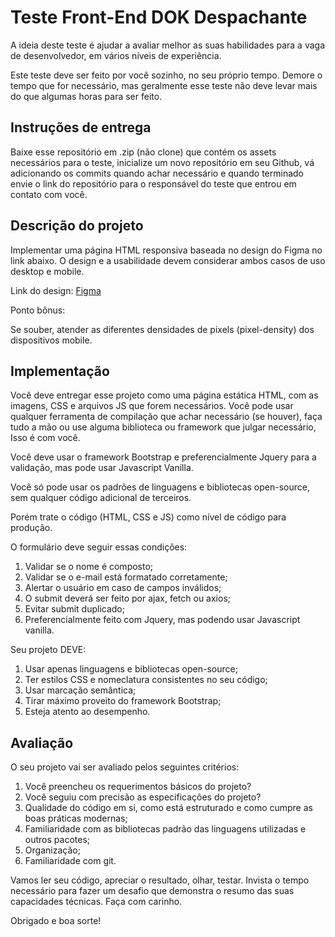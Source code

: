 <h1>Teste Front-End DOK Despachante</h1>

<p>A ideia deste teste é ajudar a avaliar melhor as suas habilidades para a vaga de desenvolvedor, em vários níveis de experiência.</p>

<p>Este teste deve ser feito por você sozinho, no seu próprio tempo. Demore o tempo que for necessário, mas geralmente esse teste não deve levar mais do que algumas horas para ser feito.</p>

<h2>Instruções de entrega</h2>
 
<p>Baixe esse repositório em .zip (não clone) que contém os assets necessários para o teste, inicialize um novo repositório em seu Github, vá adicionando os commits quando achar necessário e quando terminado envie o link do repositório para o responsável do teste que entrou em contato com você.</p>

<h2>Descrição do projeto</h2>

<p>Implementar uma página HTML responsiva baseada no design do Figma no link abaixo. O design e a usabilidade devem considerar ambos casos de uso desktop e mobile.</p>

<p>Link do design: <a href="https://www.figma.com/file/EKq5W5mpHcAqFvbIUd1CvM/Teste?node-id=647%3A2">Figma</a></p>

<p>Ponto bônus:</p>

<p>Se souber, atender as diferentes densidades de pixels (pixel-density) dos dispositivos mobile.</p>

<h2>Implementação</h2>

<p>Você deve entregar esse projeto como uma página estática HTML, com as imagens, CSS e arquivos JS que forem necessários. Você pode usar qualquer ferramenta de compilação que achar necessário (se houver), faça tudo a mão ou use alguma biblioteca ou framework que julgar necessário, Isso é com você.</p>

<p>Você deve usar o framework Bootstrap e preferencialmente Jquery para a validação, mas pode usar Javascript Vanilla.</p>

<p>Você só pode usar os padrões de linguagens e bibliotecas open-source, sem qualquer código adicional de terceiros.</p>

<p>Porém trate o código (HTML, CSS e JS) como nível de código para produção.</p>

<p>O formulário deve seguir essas condições:</p>

<ol>
  <li>Validar se o nome é composto;</li>
  <li>Validar se o e-mail está formatado corretamente;</li>
  <li>Alertar o usuário em caso de campos inválidos;</li>
  <li>O submit deverá ser feito por ajax, fetch ou axios;</li>
  <li>Evitar submit duplicado;</li>
  <li>Preferencialmente feito com Jquery, mas podendo usar Javascript vanilla.</li>
</ol>

<p>Seu projeto DEVE:</p>

<ol>
  <li>Usar apenas linguagens e bibliotecas open-source;</li>
  <li>Ter estilos CSS e nomeclatura consistentes no seu código;</li>
  <li>Usar marcação semântica;</li>
  <li>Tirar máximo proveito do framework Bootstrap;</li>
  <li>Esteja atento ao desempenho.</li>
</ol>

<h2>Avaliação</h2>

<p>O seu projeto vai ser avaliado pelos seguintes critérios:</p>

<ol>
  <li>Você preencheu os requerimentos básicos do projeto?</li>
  <li>Você seguiu com precisão as especificações do projeto?</li>
  <li>Qualidade do código em si, como está estruturado e como cumpre as boas práticas modernas;</li>
  <li>Familiaridade com as bibliotecas padrão das linguagens utilizadas e outros pacotes;</li>
  <li>Organização;</li>
  <li>Familiaridade com git.</li>
</ol>

<p>Vamos ler seu código, apreciar o resultado, olhar, testar. Invista o tempo necessário para fazer um desafio que demonstra o resumo das suas capacidades técnicas. Faça com carinho.</p>

<p>Obrigado e boa sorte!</p>
